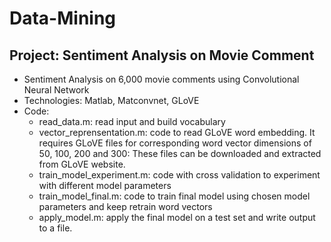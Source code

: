 # Data-Mining
## Project: Sentiment Analysis on Movie Comment
* Sentiment Analysis on 6,000 movie comments using Convolutional Neural Network 
* Technologies: Matlab, Matconvnet, GLoVE
* Code:
  *	read_data.m: read input and build vocabulary
  *	vector_reprensentation.m: code to read GLoVE word embedding. It requires GLoVE files for corresponding word vector dimensions of 50, 100, 200 and 300: These files can be downloaded and extracted from GLoVE website.
  *	train_model_experiment.m: code with cross validation to experiment with different model parameters
  *	train_model_final.m: code to train final model using chosen model parameters and keep retrain word vectors
  *	apply_model.m: apply the final model on a test set and write output to a file.

